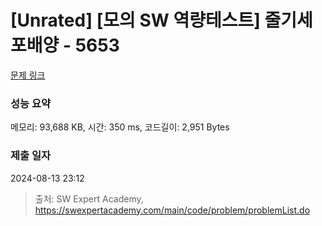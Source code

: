 # [Unrated] [모의 SW 역량테스트] 줄기세포배양 - 5653 

[문제 링크](https://swexpertacademy.com/main/code/problem/problemDetail.do?contestProbId=AWXRJ8EKe48DFAUo) 

### 성능 요약

메모리: 93,688 KB, 시간: 350 ms, 코드길이: 2,951 Bytes

### 제출 일자

2024-08-13 23:12



> 출처: SW Expert Academy, https://swexpertacademy.com/main/code/problem/problemList.do